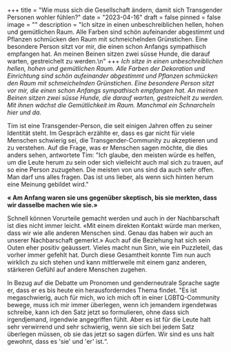 +++
title = "Wie muss sich die Gesellschaft ändern, damit sich Transgender Personen wohler fühlen?"
date = "2023-04-16"
draft = false
pinned = false
image = ""
description = "Ich sitze in einen unbeschreiblichen hellen, hohen und gemütlichen Raum. Alle Farben sind schön aufeinander abgestimmt und Pflanzen schmücken den Raum mit schmeichelnden Grünstichen. Eine besondere Person sitzt vor mir, die einen schon Anfangs sympathisch empfangen hat. An meinen Beinen sitzen zwei süsse Hunde, die darauf warten, gestreichelt zu werden.\n"
+++
*Ich sitze in einen unbeschreiblichen hellen, hohen und gemütlichen Raum. Alle Farben der Dekoration und Einrichtung sind schön aufeinander abgestimmt und Pflanzen schmücken den Raum mit schmeichelnden Grünstichen. Eine besondere Person sitzt vor mir, die einen schon Anfangs sympathisch empfangen hat. An meinen Beinen sitzen zwei süsse Hunde, die darauf warten, gestreichelt zu werden. Mit ihnen wächst die Gemütlichkeit im Raum. Manchmal ein Schnarcheln hier und da.* 

Tim ist eine Transgender-Person, die seit einigen Jahren offen zu seiner Identität steht. Im Gespräch erzählte er, dass es gar nicht für viele Menschen schwierig sei, die Transgender-Community zu akzeptieren und zu verstehen. Auf die Frage, was er Menschen sagen möchte, die dies anders sehen, antwortete Tim: "Ich glaube, den meisten würde es helfen, um die Leute herum zu sein oder sich vielleicht auch mal sich zu trauen, auf so eine Person zuzugehen. Die meisten von uns sind da auch sehr offen. Man darf uns alles fragen. Das ist uns lieber, als wenn sich hinten herum eine Meinung gebildet wird."

**« Am Anfang waren sie uns gegenüber skeptisch, bis sie merkten, dass wir dasselbe machen wie sie.»**

Schnell können Vorurteile gemacht werden und auch in der Nachbarschaft ist dies nicht immer leicht. «Mit einem direkten Kontakt würde man merken, dass wir wie alle anderen Menschen sind. Genau das haben wir auch an unserer Nachbarschaft gemerkt.» Auch auf die Beziehung hat sich sein Outen eher positiv geäussert. Vieles macht nun Sinn, wie ein Puzzleteil, das vorher immer gefehlt hat. Durch diese Gesamtheit konnte Tim nun auch wirklich zu sich stehen und kann mittlerweile mit einem ganz anderen, stärkeren Gefühl auf andere Menschen zugehen. 

In Bezug auf die Debatte um Pronomen und genderneutrale Sprache sagte er, dass er es bis heute ein herausforderndes Thema findet. "Es ist megaschwierig, auch für mich, wo ich mich oft in einer LGBTQ-Community bewege, muss ich mir immer überlegen, wenn ich jemandem irgendetwas schreibe, kann ich den Satz jetzt so formulieren, ohne dass sich irgendjemand, irgendwie angegriffen fühlt. Aber es ist für die Leute halt sehr verwirrend und sehr schwierig, wenn sie sich bei jedem Satz überlegen müssen, ob sie das jetzt so sagen dürfen. Wir sind es uns halt gewohnt, dass es 'sie' und 'er' ist.“.